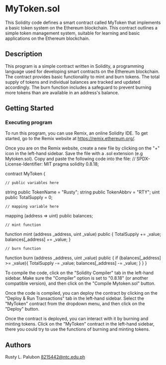# MyToken.sol

This Solidity code defines a smart contract called MyToken that implements a basic token system on the Ethereum blockchain. This contract outlines a simple token management system, suitable for learning and basic applications on the Ethereum blockchain.

## Description

This program is a simple contract written in Solidity, a programming language used for developing smart contracts on the Ethereum blockchain. The contract provides basic functionality to mint and burn tokens. The total supply of tokens and individual balances are tracked and updated accordingly. The burn function includes a safeguard to prevent burning more tokens than are available in an address's balance.

## Getting Started

### Executing program

To run this program, you can use Remix, an online Solidity IDE. To get started, go to the Remix website at https://remix.ethereum.org/.

Once you are on the Remix website, create a new file by clicking on the "+" icon in the left-hand sidebar. Save the file with a .sol extension (e.g Mytoken.sol). Copy and paste the following code into the file:
// SPDX-License-Identifier: MIT
pragma solidity 0.8.18;


contract MyToken {

    // public variables here
  string public TokenName = "Rusty";
  string public TokenAbbrv = "RTY";
  uint public TotalSupply = 0;

    // mapping variable here
  mapping (address => uint) public balances;

    // mint function
  function mint (address _address, uint _value) public {
    TotalSupply += _value;
    balances[_address] += _value;
  }

    // burn function
  function burn (address _address, uint _value) public {
    if (balances[_address] >= _value){
      TotalSupply -= _value;
      balances[_address] -= _value;
    }
  }
}

To compile the code, click on the "Solidity Compiler" tab in the left-hand sidebar. Make sure the "Compiler" option is set to "0.8.18" (or another compatible version), and then click on the "Compile Mytoken.sol" button.

Once the code is compiled, you can deploy the contract by clicking on the "Deploy & Run Transactions" tab in the left-hand sidebar. Select the "MyToken" contract from the dropdown menu, and then click on the "Deploy" button.

Once the contract is deployed, you can interact with it by burning and minting tokens. Click on the "MyToken" contract in the left-hand sidebar, there you could try to use the functions of burning and minting tokens.

## Authors
Rusty L. Palubon
8215442@ntc.edu.ph

